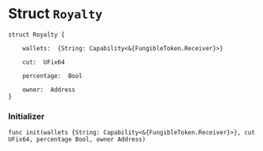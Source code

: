 # Struct `Royalty`

```cadence
struct Royalty {

    wallets:  {String: Capability<&{FungibleToken.Receiver}>}

    cut:  UFix64

    percentage:  Bool

    owner:  Address
}
```


### Initializer

```cadence
func init(wallets {String: Capability<&{FungibleToken.Receiver}>}, cut UFix64, percentage Bool, owner Address)
```


